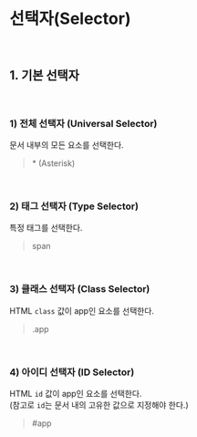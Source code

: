 # 선택자(Selector)

<br>

## 1. 기본 선택자

<br>

### 1) 전체 선택자 (Universal Selector)

문서 내부의 모든 요소를 선택한다.

> \* (Asterisk)

<br>

### 2) 태그 선택자 (Type Selector)

특정 태그를 선택한다.

> span

<br>

### 3) 클래스 선택자 (Class Selector)

HTML `class` 값이 app인 요소를 선택한다.

> .app

<br>

### 4) 아이디 선택자 (ID Selector)

HTML `id` 값이 app인 요소를 선택한다. <br>
(참고로 `id`는 문서 내의 고유한 값으로 지정해야 한다.)

> #app

